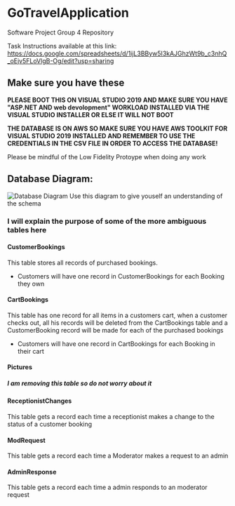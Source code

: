 # GoTravelApplication
Software Project Group 4 Repository

Task Instructions available at this link:
https://docs.google.com/spreadsheets/d/1ijL3BByw5I3kAJGhzWt9b_c3nhQ_oEjv5FLoVlgB-Og/edit?usp=sharing

## Make sure you have these

**PLEASE BOOT THIS ON VISUAL STUDIO 2019 AND MAKE SURE YOU HAVE "ASP.NET AND web devolopment" WORKLOAD INSTALLED VIA THE VISUAL STUDIO INSTALLER OR ELSE IT WILL NOT BOOT**

**THE DATABASE IS ON AWS SO MAKE SURE YOU HAVE AWS TOOLKIT FOR VISUAL STUDIO 2019 INSTALLED AND REMEMBER TO USE THE CREDENTIALS IN THE CSV FILE IN ORDER TO ACCESS THE DATABASE!**

Please be mindful of the Low Fidelity Protoype when doing any work

## Database Diagram:
![Database Diagram](https://user-images.githubusercontent.com/90715801/203161650-de95c548-326f-4f54-a077-343bb5a6d1ef.jpeg)
Use this diagram to give youself an understanding of the schema

### I will explain the purpose of some of the more ambiguous tables here

#### CustomerBookings
This table stores all records of purchased bookings.
- Customers will have one record in CustomerBookings for each Booking they own

#### CartBookings
This table has one record for all items in a customers cart, when a customer checks out, all his records will be deleted from the CartBookings table and a CustomerBooking record will be made for each of the purchased bookings
- Customers will have one record in CartBookings for each Booking in their cart

#### Pictures
##### I am removing this table so do not worry about it

#### ReceptionistChanges
This table gets a record each time a receptionist makes a change to the status of a customer booking

#### ModRequest
This table gets a record each time a Moderator makes a request to an admin

#### AdminResponse
This table gets a record each time a admin responds to an moderator request

